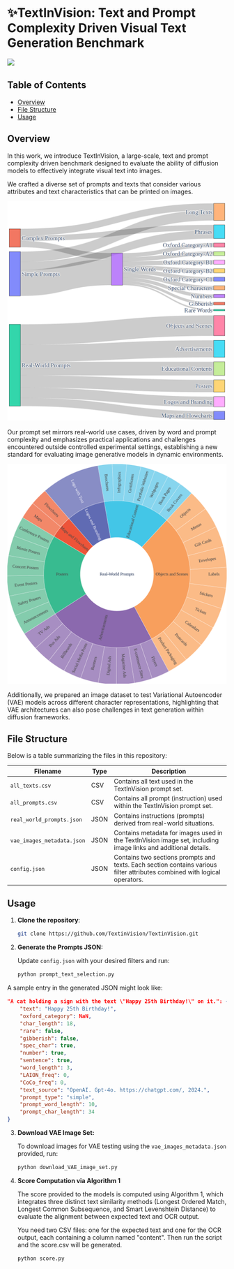 # ✨TextInVision: Text and Prompt Complexity Driven Visual Text Generation Benchmark

<a href="https://arxiv.org/abs/2503.13730">
  <img src="https://img.shields.io/static/v1?label=ArXiv&message=2402.05195&color=B31B1B&logo=arxiv">
</a>


## Table of Contents
- [Overview](#overview)
- [File Structure](#file-structure)
- [Usage](#usage)

## Overview

In this work, we introduce TextInVision, a large-scale, text and prompt complexity driven benchmark designed to evaluate the ability of diffusion models to effectively integrate visual text into images.

We crafted a diverse set of prompts and texts that consider various attributes and text characteristics that can be printed on images. 

<p align="center">
<img src="./img/sankey_diagram.png" alt="Prompt Set" width="600">
</p>

Our prompt set mirrors real-world use cases, driven by word and prompt complexity and emphasizes practical applications and challenges encountered outside controlled experimental settings, establishing a new standard for evaluating image generative models in dynamic environments.

<p align="center">
<img src="./img/sunburst_chart.png" alt="Real Word Prompt Set" width="600">
</p>

Additionally, we prepared an image dataset to test Variational Autoencoder (VAE) models across different character representations, highlighting that VAE architectures can also pose challenges in text generation within diffusion frameworks. 

## File Structure

Below is a table summarizing the files in this repository:

|        **Filename**        | **Type** |                                                         **Description**                                                  |
|----------------------------|----------|--------------------------------------------------------------------------------------------------------------------------|
| `all_texts.csv`            | CSV      | Contains all text used in the TextInVision prompt set.                                                                   |
| `all_prompts.csv`          | CSV      | Contains all prompt (instruction) used within the TextInVision prompt set.                                               |
| `real_world_prompts.json`  | JSON     | Contains instructions (prompts) derived from real-world situations.                                                      |
| `vae_images_metadata.json` | JSON     | Contains metadata for images used in the TextInVision image set, including image links and additional details.           |
| `config.json`              | JSON     | Contains two sections prompts and texts. Each section contains various filter attributes combined with logical operators.|
## Usage

1. **Clone the repository**:
   ```bash
   git clone https://github.com/TextinVision/TextinVision.git

2. **Generate the Prompts JSON:**

   Update `config.json` with your desired filters and run:
   ```bash
   python prompt_text_selection.py

A sample entry in the generated JSON might look like:
   ```json
   "A cat holding a sign with the text \"Happy 25th Birthday!\" on it.": {
       "text": "Happy 25th Birthday!",
       "oxford_category": NaN,
       "char_length": 18,
       "rare": false,
       "gibberish": false,
       "spec_char": true,
       "number": true,
       "sentence": true,
       "word_length": 3,
       "LAION_freq": 0,
       "CoCo_freq": 0,
       "text_source": "OpenAI. Gpt-4o. https://chatgpt.com/, 2024.",
       "prompt_type": "simple",
       "prompt_word_length": 10,
       "prompt_char_length": 34
   }
   ```

3. **Download VAE Image Set:**

   To download images for VAE testing using the `vae_images_metadata.json` provided, run:

   ```bash
   python download_VAE_image_set.py

4. **Score Computation via Algorithm 1**
   
   The score provided to the models is computed using Algorithm 1, which integrates three distinct text similarity methods (Longest Ordered Match, Longest Common Subsequence, and Smart Levenshtein Distance) to evaluate the alignment between expected text and OCR output. 

   You need two CSV files: one for the expected text and one for the OCR output, each containing a column named "content". Then run the script and the score.csv will be generated.
    
      ```bash
   python score.py
